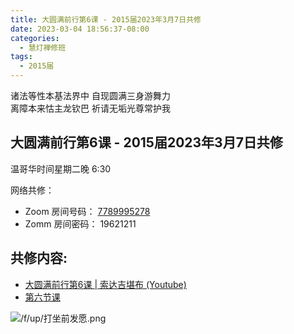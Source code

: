 ```yaml
---
title: 大圆满前行第6课 - 2015届2023年3月7日共修
date: 2023-03-04 18:56:37-08:00
categories:
  - 慧灯禅修班
tags:
  - 2015届
---
```

诸法等性本基法界中 自现圆满三身游舞力  
离障本来怙主龙钦巴 祈请无垢光尊常护我

## 大圆满前行第6课 - 2015届2023年3月7日共修

温哥华时间星期二晚 6:30 

网络共修：

- Zoom 房间号码： [7789995278](https://us02web.zoom.us/j/7789995278?pwd=VjZmbWJFY2k2K0E5RVB2cTNIQmhqUT09)
- Zomm 房间密码： 19621211

## 共修内容:

- [大圆满前行第6课 | 索达吉堪布 (Youtube)](https://www.youtube.com/watch?v=4pPLPIlO9ls&list=PLAnEIprIVklfWTKX6X1gI9eR_phiB8B4b&index=8)
- [第六节课](http://huidengchanxiu.net/refs/qxgs/qxgs-02wffs#第六节课)

![/f/up/打坐前发愿.png](/f/up/打坐前发愿.png)

